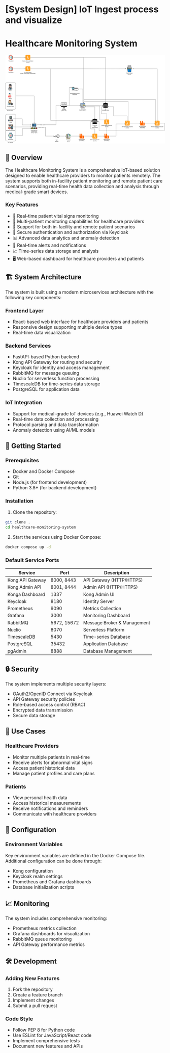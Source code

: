# [System Design] IoT Ingest process and visualize

# Healthcare Monitoring System

![Architecture](./images/architecture.svg)

## 🏥 Overview

The Healthcare Monitoring System is a comprehensive IoT-based solution designed to enable healthcare providers to monitor patients remotely. The system supports both in-facility patient monitoring and remote patient care scenarios, providing real-time health data collection and analysis through medical-grade smart devices.

### Key Features

- 🔄 Real-time patient vital signs monitoring
- 🏥 Multi-patient monitoring capabilities for healthcare providers
- 📱 Support for both in-facility and remote patient scenarios
- 🔐 Secure authentication and authorization via Keycloak
- 📊 Advanced data analytics and anomaly detection
- 🚨 Real-time alerts and notifications
- 📈 Time-series data storage and analysis
- 🖥️ Web-based dashboard for healthcare providers and patients

## 🏗️ System Architecture

The system is built using a modern microservices architecture with the following key components:

### Frontend Layer
- React-based web interface for healthcare providers and patients
- Responsive design supporting multiple device types
- Real-time data visualization

### Backend Services
- FastAPI-based Python backend
- Kong API Gateway for routing and security
- Keycloak for identity and access management
- RabbitMQ for message queuing
- Nuclio for serverless function processing
- TimescaleDB for time-series data storage
- PostgreSQL for application data

### IoT Integration
- Support for medical-grade IoT devices (e.g., Huawei Watch D)
- Real-time data collection and processing
- Protocol parsing and data transformation
- Anomaly detection using AI/ML models

## 🚀 Getting Started

### Prerequisites

- Docker and Docker Compose
- Git
- Node.js (for frontend development)
- Python 3.8+ (for backend development)

### Installation

1. Clone the repository:
```bash
git clone .
cd healthcare-monitoring-system
```

2. Start the services using Docker Compose:
```bash
docker compose up -d
```

### Default Service Ports

| Service | Port | Description |
|---------|------|-------------|
| Kong API Gateway | 8000, 8443 | API Gateway (HTTP/HTTPS) |
| Kong Admin API | 8001, 8444 | Admin API (HTTP/HTTPS) |
| Konga Dashboard | 1337 | Kong Admin UI |
| Keycloak | 8180 | Identity Server |
| Prometheus | 9090 | Metrics Collection |
| Grafana | 3000 | Monitoring Dashboard |
| RabbitMQ | 5672, 15672 | Message Broker & Management |
| Nuclio | 8070 | Serverless Platform |
| TimescaleDB | 5430 | Time-series Database |
| PostgreSQL | 35432 | Application Database |
| pgAdmin | 8888 | Database Management |

## 🔒 Security

The system implements multiple security layers:

- OAuth2/OpenID Connect via Keycloak
- API Gateway security policies
- Role-based access control (RBAC)
- Encrypted data transmission
- Secure data storage

## 🎯 Use Cases

### Healthcare Providers
- Monitor multiple patients in real-time
- Receive alerts for abnormal vital signs
- Access patient historical data
- Manage patient profiles and care plans

### Patients
- View personal health data
- Access historical measurements
- Receive notifications and reminders
- Communicate with healthcare providers

## 🔧 Configuration

### Environment Variables

Key environment variables are defined in the Docker Compose file. Additional configuration can be done through:

- Kong configuration
- Keycloak realm settings
- Prometheus and Grafana dashboards
- Database initialization scripts

## 📈 Monitoring

The system includes comprehensive monitoring:

- Prometheus metrics collection
- Grafana dashboards for visualization
- RabbitMQ queue monitoring
- API Gateway performance metrics

## 🛠️ Development

### Adding New Features

1. Fork the repository
2. Create a feature branch
3. Implement changes
4. Submit a pull request

### Code Style

- Follow PEP 8 for Python code
- Use ESLint for JavaScript/React code
- Implement comprehensive tests
- Document new features and APIs



